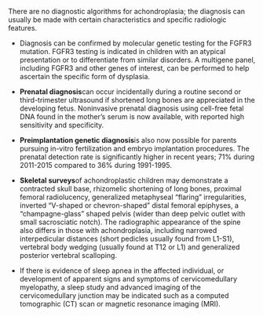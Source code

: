 There are no diagnostic algorithms for achondroplasia; the diagnosis can usually be made with certain characteristics and specific radiologic features.

- Diagnosis can be confirmed by molecular genetic testing for the FGFR3 mutation. FGFR3 testing is indicated in children with an atypical presentation or to differentiate from similar disorders. A multigene panel, including FGFR3 and other genes of interest, can be performed to help ascertain the specific form of dysplasia.

- **Prenatal diagnosis**can occur incidentally during a routine second or third-trimester ultrasound if shortened long bones are appreciated in the developing fetus. Noninvasive prenatal diagnosis using cell-free fetal DNA found in the mother’s serum is now available, with reported high sensitivity and specificity.

- **Preimplantation genetic diagnosis**is also now possible for parents pursuing in-vitro fertilization and embryo implantation procedures. The prenatal detection rate is significantly higher in recent years; 71% during 2011-2015 compared to 36% during 1991-1995.

- **Skeletal surveys**of achondroplastic children may demonstrate a contracted skull base, rhizomelic shortening of long bones, proximal femoral radiolucency, generalized metaphyseal “flaring” irregularities, inverted “V-shaped or chevron-shaped” distal femoral epiphyses, a “champagne-glass” shaped pelvis (wider than deep pelvic outlet with small sacrosciatic notch). The radiographic appearance of the spine also differs in those with achondroplasia, including narrowed interpedicular distances (short pedicles usually found from L1-S1), vertebral body wedging (usually found at T12 or L1) and generalized posterior vertebral scalloping.

- If there is evidence of sleep apnea in the affected individual, or development of apparent signs and symptoms of cervicomedullary myelopathy, a sleep study and advanced imaging of the cervicomedullary junction may be indicated such as a computed tomographic (CT) scan or magnetic resonance imaging (MRI).